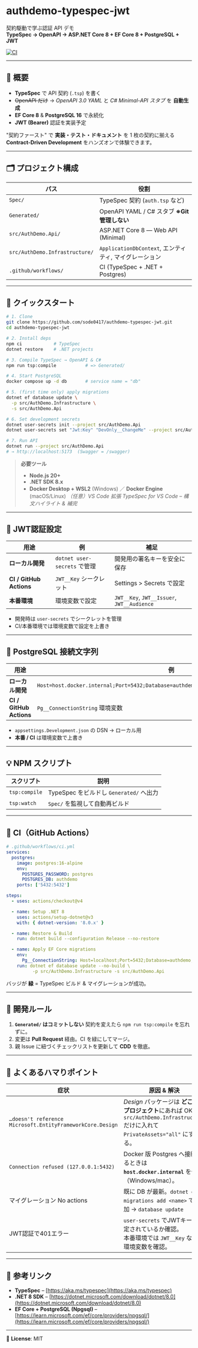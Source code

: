# authdemo-typespec-jwt

契約駆動で学ぶ認証 API デモ  
**TypeSpec → OpenAPI → ASP.NET Core 8 + EF Core 8 + PostgreSQL + JWT**

[![CI](https://github.com/sode0417/authdemo-typespec-jwt/actions/workflows/ci.yml/badge.svg)](https://github.com/sode0417/authdemo-typespec-jwt/actions/workflows/ci.yml)

---

## 📖 概要

* **TypeSpec** で API 契約 (`.tsp`) を書く  
* ~~OpenAPI だけ~~ → *OpenAPI 3.0 YAML* と *C# Minimal-API スタブ* を **自動生成**  
* **EF Core 8** & **PostgreSQL 16** で永続化  
* **JWT (Bearer)** 認証を実装予定

"契約ファースト" で **実装・テスト・ドキュメント** を 1 枚の契約に揃える  
**Contract-Driven Development** をハンズオンで体験できます。

---

## 🗂️ プロジェクト構成

| パス | 役割 |
|------|------|
| `Spec/` | TypeSpec 契約 (`auth.tsp` など) |
| `Generated/` | OpenAPI YAML / C# スタブ **※Git 管理しない** |
| `src/AuthDemo.Api/` | ASP.NET Core 8 ― Web API (Minimal) |
| `src/AuthDemo.Infrastructure/` | `ApplicationDbContext`, エンティティ, マイグレーション |
| `.github/workflows/` | CI (TypeSpec + .NET + Postgres) |

---

## 🚀 クイックスタート

```bash
# 1. Clone
git clone https://github.com/sode0417/authdemo-typespec-jwt.git
cd authdemo-typespec-jwt

# 2. Install deps
npm ci            # TypeSpec
dotnet restore    # .NET projects

# 3. Compile TypeSpec → OpenAPI & C#
npm run tsp:compile           # => Generated/

# 4. Start PostgreSQL
docker compose up -d db       # service name = "db"

# 5. (first time only) apply migrations
dotnet ef database update \
  -p src/AuthDemo.Infrastructure \
  -s src/AuthDemo.Api

# 6. Set development secrets
dotnet user-secrets init --project src/AuthDemo.Api
dotnet user-secrets set "Jwt:Key" "DevOnly__ChangeMe" --project src/AuthDemo.Api

# 7. Run API
dotnet run --project src/AuthDemo.Api
# → http://localhost:5173  (Swagger = /swagger)
```

> **必要ツール**
>
> * **Node.js 20+**
> * **.NET SDK 8.x**
> * **Docker Desktop + WSL2** (Windows) ／ **Docker Engine** (macOS/Linux)
>   *（任意）VS Code 拡張 *TypeSpec for VS Code* – 構文ハイライト & 補完*

---

## 🔑 JWT認証設定

| 用途 | 例 | 補足 |
|------|-----|------|
| **ローカル開発** | `dotnet user-secrets` で管理 | 開発用の署名キーを安全に保存 |
| **CI / GitHub Actions** | `JWT__Key` シークレット | Settings > Secrets で設定 |
| **本番環境** | 環境変数で設定 | `JWT__Key`, `JWT__Issuer`, `JWT__Audience` |

* 開発時は `user-secrets` でシークレットを管理
* CI/本番環境では環境変数で設定を上書き

---

## 🐘 PostgreSQL 接続文字列

| 用途                      | 例                                                                                           | 補足                                                                                  |
| ----------------------- | ------------------------------------------------------------------------------------------- | ----------------------------------------------------------------------------------- |
| **ローカル開発**              | `Host=host.docker.internal;Port=5432;Database=authdemo;Username=postgres;Password=postgres` | Docker Desktop から Windows ホストへ                                                      |
| **CI / GitHub Actions** | `Pg__ConnectionString` 環境変数                                                                 | 例: `Host=localhost;Port=5432;Database=authdemo;Username=postgres;Password=postgres` |

* `appsettings.Development.json` の DSN → ローカル用
* **本番 / CI** は環境変数で上書き

---

## 💡 NPM スクリプト

| スクリプト         | 説明                              |
| ------------- | ------------------------------- |
| `tsp:compile` | TypeSpec をビルドし `Generated/` へ出力 |
| `tsp:watch`   | `Spec/` を監視して自動再ビルド             |

---

## 🤖 CI（GitHub Actions）

```yaml
# .github/workflows/ci.yml
services:
  postgres:
    image: postgres:16-alpine
    env:
      POSTGRES_PASSWORD: postgres
      POSTGRES_DB: authdemo
    ports: ['5432:5432']

steps:
  - uses: actions/checkout@v4

  - name: Setup .NET 8
    uses: actions/setup-dotnet@v3
    with: { dotnet-version: '8.0.x' }

  - name: Restore & Build
    run: dotnet build --configuration Release --no-restore

  - name: Apply EF Core migrations
    env:
      Pg__ConnectionString: Host=localhost;Port=5432;Database=authdemo;Username=postgres;Password=postgres
    run: dotnet ef database update --no-build \
          -p src/AuthDemo.Infrastructure -s src/AuthDemo.Api
```

バッジが **緑** = TypeSpec ビルド & マイグレーションが成功。

---

## 📏 開発ルール

1. **`Generated/` はコミットしない**
   契約を変えたら `npm run tsp:compile` を忘れずに。
2. 変更は **Pull Request** 経由。CI を緑にしてマージ。
3. 親 Issue に紐づくチェックリストを更新して **CDD** を徹底。

---

## 📝 よくあるハマりポイント

| 症状                                                        | 原因 & 解決                                                                                                     |
| --------------------------------------------------------- | ----------------------------------------------------------------------------------------------------------- |
| `…doesn't reference Microsoft.EntityFrameworkCore.Design` | *Design* パッケージは **どこか 1 プロジェクト**にあれば OK。<br>`src/AuthDemo.Infrastructure` だけに入れて `PrivateAssets="all"` にする。 |
| `Connection refused (127.0.0.1:5432)`                     | Docker 版 Postgres へ接続するときは **`host.docker.internal`** を使う（Windows/mac）。                                     |
| マイグレーション No actions                                       | 既に DB が最新。`dotnet ef migrations add <name>` で追加 → `database update`                                         |
| JWT認証で401エラー                                            | `user-secrets` でJWTキーが設定されているか確認。<br>本番環境では `JWT__Key` などの環境変数を確認。                                     |

---

## 🔗 参考リンク

* **TypeSpec** – [https://aka.ms/typespec](https://aka.ms/typespec)
* **.NET 8 SDK** – [https://dotnet.microsoft.com/download/dotnet/8.0](https://dotnet.microsoft.com/download/dotnet/8.0)
* **EF Core + PostgreSQL (Npgsql)** – [https://learn.microsoft.com/ef/core/providers/npgsql/](https://learn.microsoft.com/ef/core/providers/npgsql/)

---

📄 **License**: MIT